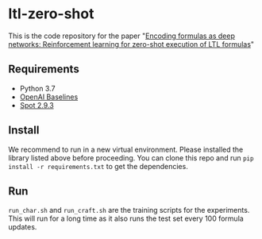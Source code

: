 # ltl-zero-shot
This is the code repository for the paper "[Encoding formulas as deep networks: Reinforcement learning for zero-shot execution of LTL formulas](https://arxiv.org/abs/2006.01110)"

## Requirements
- Python 3.7
- [OpenAI Baselines](https://github.com/openai/baselines)
- [Spot 2.9.3](https://spot.lrde.epita.fr/install.html)

## Install
We recommend to run in a new virtual environment. Please installed the library listed above before proceeding. You can clone this repo and run `pip install -r requirements.txt` to get the dependencies.

## Run

`run_char.sh` and `run_craft.sh` are the training scripts for the experiments. This will run for a long time as it also runs the test set every 100 formula updates. 
